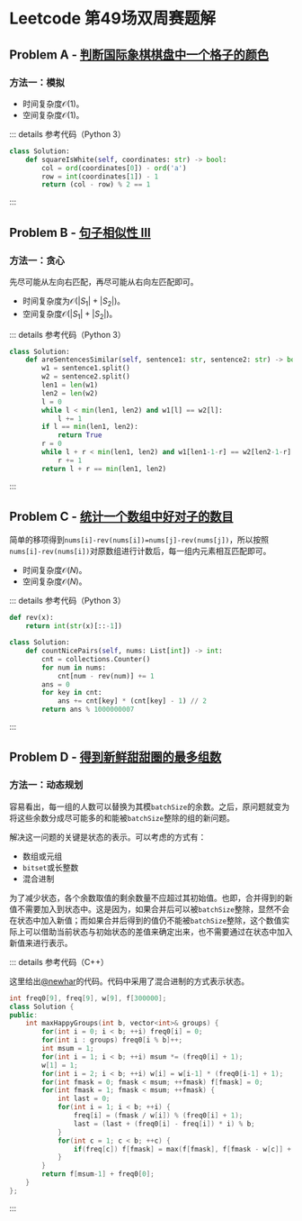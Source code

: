 # Leetcode 第49场双周赛题解

## Problem A - [判断国际象棋棋盘中一个格子的颜色](https://leetcode-cn.com/problems/determine-color-of-a-chessboard-square/)

### 方法一：模拟

- 时间复杂度$\mathcal{O}(1)$。
- 空间复杂度$\mathcal{O}(1)$。

::: details 参考代码（Python 3）

```python
class Solution:
    def squareIsWhite(self, coordinates: str) -> bool:
        col = ord(coordinates[0]) - ord('a')
        row = int(coordinates[1]) - 1
        return (col - row) % 2 == 1
```

:::

## Problem B - [句子相似性 III](https://leetcode-cn.com/problems/sentence-similarity-iii/)

### 方法一：贪心

先尽可能从左向右匹配，再尽可能从右向左匹配即可。

- 时间复杂度为$\mathcal{O}(|S_1|+|S_2|)$。
- 空间复杂度$\mathcal{O}(|S_1|+|S_2|)$。

::: details 参考代码（Python 3）

```python
class Solution:
    def areSentencesSimilar(self, sentence1: str, sentence2: str) -> bool:
        w1 = sentence1.split()
        w2 = sentence2.split()
        len1 = len(w1)
        len2 = len(w2)
        l = 0
        while l < min(len1, len2) and w1[l] == w2[l]:
            l += 1
        if l == min(len1, len2):
            return True
        r = 0
        while l + r < min(len1, len2) and w1[len1-1-r] == w2[len2-1-r]:
            r += 1
        return l + r == min(len1, len2)
```

:::

## Problem C - [统计一个数组中好对子的数目](https://leetcode-cn.com/problems/count-nice-pairs-in-an-array/)

简单的移项得到`nums[i]-rev(nums[i])=nums[j]-rev(nums[j])`，所以按照`nums[i]-rev(nums[i])`对原数组进行计数后，每一组内元素相互匹配即可。

- 时间复杂度$\mathcal{O}(N)$。
- 空间复杂度$\mathcal{O}(N)$。

::: details 参考代码（Python 3）

```python
def rev(x):
    return int(str(x)[::-1])

class Solution:
    def countNicePairs(self, nums: List[int]) -> int:
        cnt = collections.Counter()
        for num in nums:
            cnt[num - rev(num)] += 1
        ans = 0
        for key in cnt:
            ans += cnt[key] * (cnt[key] - 1) // 2
        return ans % 1000000007
```

:::

## Problem D - [得到新鲜甜甜圈的最多组数](https://leetcode-cn.com/problems/maximum-number-of-groups-getting-fresh-donuts/)

### 方法一：动态规划

容易看出，每一组的人数可以替换为其模`batchSize`的余数。之后，原问题就变为将这些余数分成尽可能多的和能被`batchSize`整除的组的新问题。

解决这一问题的关键是状态的表示。可以考虑的方式有：

- 数组或元组
- `bitset`或长整数
- 混合进制

为了减少状态，各个余数取值的剩余数量不应超过其初始值。也即，合并得到的新值不需要加入到状态中。这是因为，如果合并后可以被`batchSize`整除，显然不会在状态中加入新值；而如果合并后得到的值仍不能被`batchSize`整除，这个数值实际上可以借助当前状态与初始状态的差值来确定出来，也不需要通过在状态中加入新值来进行表示。

::: details 参考代码（C++）

这里给出[@newhar](https://leetcode-cn.com/problems/maximum-number-of-groups-getting-fresh-donuts/solution/cong-zui-zhi-jie-de-fang-fa-kai-shi-yi-b-x729/)的代码。代码中采用了混合进制的方式表示状态。

```cpp
int freq0[9], freq[9], w[9], f[300000];
class Solution {
public:
    int maxHappyGroups(int b, vector<int>& groups) {
        for(int i = 0; i < b; ++i) freq0[i] = 0;
        for(int i : groups) freq0[i % b]++;
        int msum = 1;
        for(int i = 1; i < b; ++i) msum *= (freq0[i] + 1);
        w[1] = 1;
        for(int i = 2; i < b; ++i) w[i] = w[i-1] * (freq0[i-1] + 1);
        for(int fmask = 0; fmask < msum; ++fmask) f[fmask] = 0;
        for(int fmask = 1; fmask < msum; ++fmask) {
            int last = 0;
            for(int i = 1; i < b; ++i) {
                freq[i] = (fmask / w[i]) % (freq0[i] + 1);
                last = (last + (freq0[i] - freq[i]) * i) % b;
            }
            for(int c = 1; c < b; ++c) {
                if(freq[c]) f[fmask] = max(f[fmask], f[fmask - w[c]] + (last == 0));
            }
        }
        return f[msum-1] + freq0[0];
    }
};
```

:::

<Utterances />
